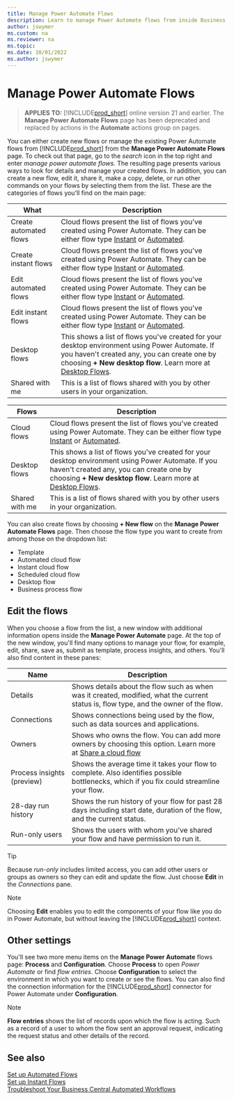 ```yaml
---
title: Manage Power Automate Flows
description: Learn to manage Power Automate flows from inside Business Central online.
author: jswymer
ms.custom: na
ms.reviewer: na
ms.topic: 
ms.date: 10/01/2022
ms.author: jswymer
---
```


# Manage Power Automate Flows

> **APPLIES TO:** [!INCLUDE[prod_short](../includes/prod_short.md)] online version 21 and earlier. The **Manage Power Automate Flows** page has been deprecated and replaced by actions in the **Automate** actions group on pages.

You can either create new flows or manage the existing Power Automate flows from [!INCLUDE[prod_short](../includes/prod_short.md)] from the **Manage Power Automate Flows** page. To check out that page, go to the *search* icon in the top right and enter *manage power automate flows.* The resulting page presents various ways to look for details and manage your created flows. In addition, you can create a new flow, edit it, share it, make a copy, delete, or run other commands on your flows by selecting them from the list. These are the categories of flows you'll find on the main page: 


| What | Description |
| ----------- | ----------- |
| Create automated flows | Cloud flows present the list of flows you've created using Power Automate. They can be either flow type [Instant](instant-flows.md) or [Automated](automate-workflows.md).  |
| Create instant flows | Cloud flows present the list of flows you've created using Power Automate. They can be either flow type [Instant](instant-flows.md) or [Automated](automate-workflows.md).  |
| Edit automated flows | Cloud flows present the list of flows you've created using Power Automate. They can be either flow type [Instant](instant-flows.md) or [Automated](automate-workflows.md).  |
| Edit instant  flows | Cloud flows present the list of flows you've created using Power Automate. They can be either flow type [Instant](instant-flows.md) or [Automated](automate-workflows.md).  |
| Desktop flows | This shows a list of flows you've created for your desktop environment using Power Automate. If you haven't created any, you can create one by choosing **+ New desktop flow**. Learn more at [Desktop Flows](/power-automate/desktop-flows/create-flow). |
| Shared with me | This is a list of flows shared with you by other users in your organization. |


| Flows | Description |
| ----------- | ----------- |
| Cloud flows | Cloud flows present the list of flows you've created using Power Automate. They can be either flow type [Instant](instant-flows.md) or [Automated](automate-workflows.md).  |
| Desktop flows | This shows a list of flows you've created for your desktop environment using Power Automate. If you haven't created any, you can create one by choosing **+ New desktop flow**. Learn more at [Desktop Flows](/power-automate/desktop-flows/create-flow). |
| Shared with me | This is a list of flows shared with you by other users in your organization. |

You can also create flows by choosing **+ New flow** on the **Manage Power Automate Flows** page. Then choose the flow type you want to create from among those on the dropdown list: 

* Template 
* Automated cloud flow
* Instant cloud flow 
* Scheduled cloud flow
* Desktop flow 
* Business process flow 

## Edit the flows 

When you choose a flow from the list, a new window with additional information opens inside the **Manage Power Automate** page. At the top of the new window, you'll find many options to manage your flow, for example, edit, share, save as, submit as template, process insights, and others. You'll also find content in these panes: 

| Name | Description |
| ----------- | ----------- |
| Details | Shows details about the flow such as when was it created, modified, what the current status is, flow type, and the owner of the flow. |
| Connections | Shows connections being used by the flow, such as data sources and applications. |
| Owners | Shows who owns the flow. You can add more owners by choosing this option. Learn more at [Share a cloud flow](/power-automate/create-team-flows) |
| Process insights (preview) | Shows the average time it takes your flow to complete. Also identifies possible bottlenecks, which if you fix could streamline your flow. |
| 28-day run history | Shows the run history of your flow for past 28 days including start date, duration of the flow, and the current status.  |
| Run-only users | Shows the users with whom you've shared your flow and have permission to run it.  |

> [!TIP]
> Because *run-only* includes limited access, you can add other users or groups as owners so they can edit and update the flow. Just choose **Edit** in the *Connections* pane.

> [!NOTE]
> Choosing **Edit** enables you to edit the components of your flow like you do in Power Automate, but without leaving the [!INCLUDE[prod_short](../includes/prod_short.md)] context.

## Other settings

You'll see two more menu items on the **Manage Power Automate** flows page: **Process** and **Configuration**. Choose **Process** to open *Power Automate* or  find *flow entries*. Choose **Configuration** to select the environment in which you want to create or see the flows. You can also find the connection information for the [!INCLUDE[prod_short](../includes/prod_short.md)] connector for Power Automate under **Configuration**.

> [!NOTE]
> **Flow entries** shows the list of records upon which the flow is acting. Such as a record of a user to whom the flow sent an approval request, indicating the request status and other details of the record. 

## See also

[Set up Automated Flows](automate-workflows.md)  
[Set up Instant Flows](instant-flows.md)  
[Troubleshoot Your Business Central Automated Workflows](/dynamics365/business-central/across-flow-troubleshoot)  
